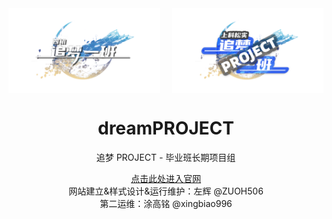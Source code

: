 <div align="center">
    <div style="display: flex; justify-content: space-between;">
        <img src="./img/zmyb_logo.png" alt="追梦一班" style="max-width: 48%; height: auto;">
        <img src="./img/zmxm_logo.png" alt="追梦 PROJECT" style="max-width: 48%; height: auto;">
    </div>
    <h1>dreamPROJECT</h1>
    <p>追梦 PROJECT - 毕业班长期项目组</p>
    <p><a href="./www/index">点击此处进入官网</a><br>网站建立&样式设计&运行维护：左辉 @ZUOH506<br>第二运维：涂高铭 @xingbiao996</p>
</div>